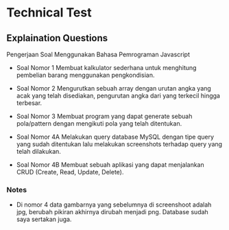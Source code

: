 # Technical Test

## Explaination Questions

Pengerjaan Soal Menggunakan Bahasa Pemrograman Javascript

- Soal Nomor 1
  Membuat kalkulator sederhana untuk menghitung pembelian barang menggunakan pengkondisian.

- Soal Nomor 2
  Mengurutkan sebuah array dengan urutan angka yang acak yang telah disediakan, pengurutan angka dari yang terkecil hingga terbesar.

- Soal Nomor 3
  Membuat program yang dapat generate sebuah pola/pattern dengan mengikuti pola yang telah ditentukan.

- Soal Nomor 4A
  Melakukan query database MySQL dengan tipe query yang sudah ditentukan lalu melakukan screenshots terhadap query yang telah dilakukan.

- Soal Nomor 4B
  Membuat sebuah aplikasi yang dapat menjalankan CRUD (Create, Read, Update, Delete).

### Notes

- Di nomor 4 data gambarnya yang sebelumnya di screenshoot adalah jpg, berubah pikiran akhirnya dirubah menjadi png. Database sudah saya sertakan juga.
